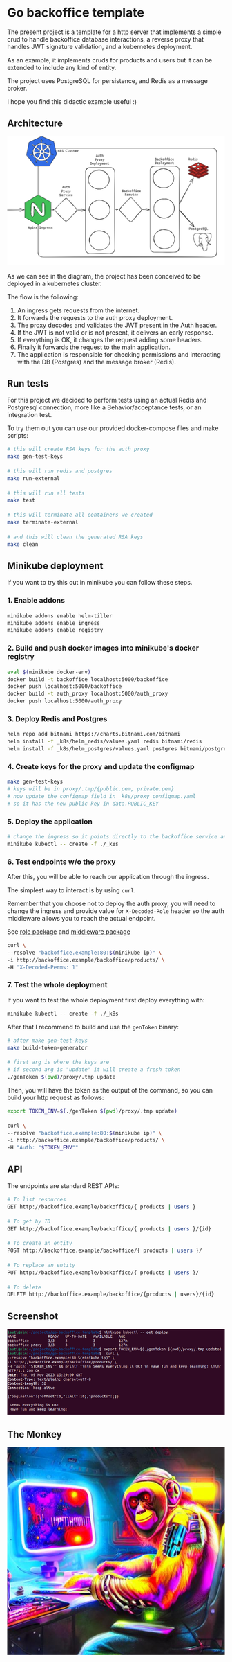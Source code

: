 # Go backoffice template

The present project is a template for a http server that implements a simple crud to handle backoffice database interactions, a reverse proxy that handles JWT signature validation, and a kubernetes deployment. 

As an example, it implements cruds for products and users but it can be extended to include any kind of entity. 

The project uses PostgreSQL for persistence, and Redis as a message broker.

I hope you find this didactic example useful :) 

## Architecture

![Static Diagram](static_diagram.png)

As we can see in the diagram, the project has been conceived to be deployed in a kubernetes cluster.

The flow is the following:
1. An ingress gets requests from the internet.
2. It forwards the requests to the auth proxy deployment.
3. The proxy decodes and validates the JWT present in the Auth header.
4. If the JWT is not valid or is not present, it delivers an early response.
5. If everything is OK, it changes the request adding some headers.
6. Finally it forwards the request to the main application.
7. The application is responsible for checking permissions and interacting with the DB (Postgres) and the message broker (Redis).

## Run tests

For this project we decided to perform tests using an actual Redis and Postgresql connection, more like a Behavior/acceptance tests, or an integration test.

To try them out you can use our provided docker-compose files and make scripts:

```bash
# this will create RSA keys for the auth proxy
make gen-test-keys

# this will run redis and postgres
make run-external

# this will run all tests
make test

# this will terminate all containers we created
make terminate-external

# and this will clean the generated RSA keys
make clean
```

## Minikube deployment

If you want to try this out in minikube you can follow these steps.

### 1. Enable addons

```bash
minikube addons enable helm-tiller
minikube addons enable ingress
minikube addons enable registry 
```

### 2. Build and push docker images into minikube's docker registry

```bash
eval $(minikube docker-env)
docker build -t backoffice localhost:5000/backoffice
docker push localhost:5000/backoffice
docker build -t auth_proxy localhost:5000/auth_proxy
docker push localhost:5000/auth_proxy

```

### 3. Deploy Redis and Postgres

```bash
helm repo add bitnami https://charts.bitnami.com/bitnami
helm install -f _k8s/helm_redis/values.yaml redis bitnami/redis
helm install -f _k8s/helm_postgres/values.yaml postgres bitnami/postgresql
```

### 4. Create keys for the proxy and update the configmap
```bash
make gen-test-keys
# keys will be in proxy/.tmp/{public.pem, private.pem}
# now update the configmap field in _k8s/proxy_configmap.yaml
# so it has the new public key in data.PUBLIC_KEY
```

### 5. Deploy the application
```bash
# change the ingress so it points directly to the backoffice service and then
minikube kubectl -- create -f ./_k8s
```

### 6. Test endpoints w/o the proxy

After this, you will be able to reach our application through the ingress.

The simplest way to interact is by using `curl`.

Remember that you choose not to deploy the auth proxy, you will need to change the ingress and provide value for `X-Decoded-Role` header so the auth middleware allows you to reach the actual endpoint.

See [role package](./roles/roles.go) and [middleware package](./api/http/middleware/middleware.go) 

```bash
curl \
--resolve "backoffice.example:80:$(minikube ip)" \
-i http://backoffice.example/backoffice/products/ \
-H "X-Decoded-Perms: 1"
```

### 7. Test the whole deployment

If you want to test the whole deployment first deploy everything with:

```bash
minikube kubectl -- create -f ./_k8s
```

After that I recommend to build and use the `genToken` binary:
```bash
# after make gen-test-keys
make build-token-generator

# first arg is where the keys are
# if second arg is "update" it will create a fresh token
./genToken $(pwd)/proxy/.tmp update
```
Then, you will have the token as the output of the command, so you can build your http request as follows:

```bash
export TOKEN_ENV=$(./genToken $(pwd)/proxy/.tmp update)

curl \
--resolve "backoffice.example:80:$(minikube ip)" \
-i http://backoffice.example/backoffice/products/ \
-H "Auth: "$TOKEN_ENV""
```

## API

The endpoints are standard REST APIs:

```sh
# To list resources
GET http://backoffice.example/backoffice/{ products | users }

# To get by ID
GET http://backoffice.example/backoffice/{ products | users }/{id}

# To create an entity
POST http://backoffice.example/backoffice/{ products | users }/

# To replace an entity
PUT http://backoffice.example/backoffice/{ products | users }/

# To delete
DELETE http://backoffice.example/backoffice/{products | users}/{id}
```

## Screenshot
![Working API](working_api.png)


## The Monkey
![The Monkey](the_monke.jpg)